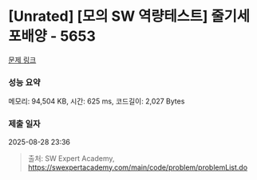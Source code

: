 # [Unrated] [모의 SW 역량테스트] 줄기세포배양 - 5653 

[문제 링크](https://swexpertacademy.com/main/code/problem/problemDetail.do?contestProbId=AWXRJ8EKe48DFAUo) 

### 성능 요약

메모리: 94,504 KB, 시간: 625 ms, 코드길이: 2,027 Bytes

### 제출 일자

2025-08-28 23:36



> 출처: SW Expert Academy, https://swexpertacademy.com/main/code/problem/problemList.do
